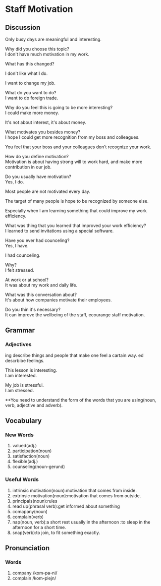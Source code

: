 # Staff Motivation
## Discussion
Only busy days are meaningful and interesting.  

Why did you choose this topic?  
I don't have much motivation in my work. 

What has this changed?  

I don't like what I do.  

I want to change my job.  

What do you want to do?  
I want to do foreign trade.  

Why do you feel this is going to be more interesting?  
I could make more money.  

It's not about interest, it's about money.  

What motivates you besides money?  
I hope I could get more recognition from my boss and colleagues.   

You feel that your boss and your colleagues don't recognize your work.  

How do you define motivation?  
Motivation is about having strong will to work hard, and make more contribution in our job.  

Do you usually have motivation?  
Yes, I do.  

Most people are not motivated every day.   

The target of many people is hope to be recognized by someone else.  

Especially when I am learning something that could improve my work efficiency.  

What was thing that you learned that improved your work efficiency?  
I learned to send invitations using a special software.  

Have you ever had counceling?  
Yes, I have.  

I had counceling.  

Why?  
I felt stressed.  

At work or at school?  
It was about my work and daily life.  

What was this conversation about?  
It's about how companies motivate their employees.  


Do you thin it's necessary?  
It can improve the wellbeing of the staff, ecourange staff motivation.  

## Grammar
### Adjectives
ing describe things and people that make one feel a cartain way.
ed descrbibe feelings.  

This lesson is interesting.  
I am interested.  

My job is stressful.  
I am stressed.  


**You need to understand the form of the words that you are using(noun, verb, adjective and adverb).  


## Vocabulary
### New Words
1. valued(adj.)
1. participation(noun)
1. satisfaction(noun)
1. flexible(adj.)
1. counseling(noun-gerund)

### Useful Words
1. intrinsic motivation(noun):motivation that comes from inside.
1. extrinsic motivation(noun):motivation that comes from outside.
1. principals(noun):rules
1. read up(phrasal verb):get informed about something
1. comapany(noun)
1. complain(verb)
1. nap(noun, verb):a short rest usually in the afternoon :to sleep in the afternoon for a short time.
1. snap(verb):to join, to fit something exactly.

## Pronunciation
### Words
1. company /kom-pa-ni/
1. complain /kom-plejn/
